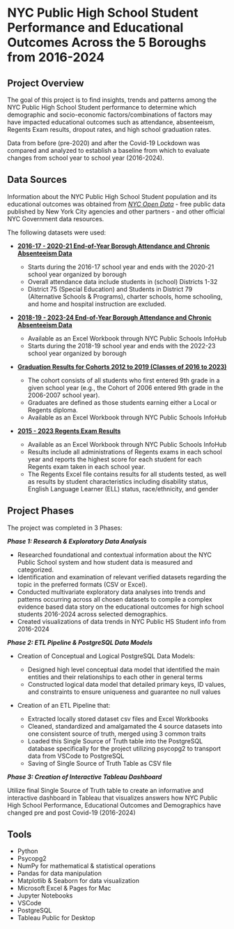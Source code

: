 # NYC Public High School Student Performance and Educational Outcomes Across the 5 Boroughs from 2016-2024

## Project Overview

The goal of this project is to find insights, trends and patterns among the NYC Public High School Student performance to determine which demographic and socio-economic factors/combinations of factors may have impacted educational outcomes such as attendance, absenteeism, Regents Exam results, dropout rates, and high school graduation rates.

Data from before (pre-2020) and after the Covid-19 Lockdown was compared and analyzed to establish a baseline from which to evaluate changes from school year to school year (2016-2024).

## Data Sources

Information about the NYC Public High School Student population and its educational outcomes was obtained from _[NYC Open Data](https://opendata.cityofnewyork.us/)_ - free public data published by New York City agencies and other partners - and other official NYC Government data resources.

The following datasets were used:

  - **[2016-17 - 2020-21 End-of-Year Borough Attendance and Chronic Absenteeism Data](https://data.cityofnewyork.us/Education/2016-17-2020-21-End-of-Year-Borough-Attendance-and/peyw-qepe/about_data)** 
    - Starts during the 2016-17 school year and ends with the 2020-21 school year organized by borough
    - Overall attendance data include students in (school) Districts 1-32
    - District 75 (Special Education) and Students in District 79 (Alternative Schools & Programs), charter schools, home schooling, and home and hospital instruction are excluded.

  - **[2018-19 - 2023-24 End-of-Year Borough Attendance and Chronic Absenteeism Data](https://infohub.nyced.org/reports/students-and-schools/school-quality/information-and-data-overview/end-of-year-attendance-and-chronic-absenteeism-data)** 
    - Available as an Excel Workbook through NYC Public Schools InfoHub 
    - Starts during the 2018-19 school year and ends with the 2022-23 school year organized by borough

  - **[Graduation Results for Cohorts 2012 to 2019 (Classes of 2016 to 2023)](https://data.cityofnewyork.us/Education/Graduation-results-for-Cohorts-2012-to-2019-Classe/mjm3-8dw8/about_data)**
    - The cohort consists of all students who first entered 9th grade in a given school year (e.g., the Cohort of 2006 entered 9th grade in the 2006-2007 school year). 
    - Graduates are defined as those students earning either a Local or Regents diploma.
    - Available as an Excel Workbook through NYC Public Schools InfoHub 

  - **[2015 - 2023 Regents Exam Results](https://infohub.nyced.org/reports/academics/test-results)**
    - Available as an Excel Workbook through NYC Public Schools InfoHub 
    - Results include all administrations of Regents exams in each school year and reports the highest score for each student for each Regents exam taken in each school year. 
    - The Regents Excel file contains results for all students tested, as well as results by student characteristics including disability status, English Language Learner (ELL) status, race/ethnicity, and gender


## Project Phases

The project was completed in 3 Phases:

_**Phase 1: Research & Exploratory Data Analysis**_

  - Researched foundational and contextual information about the NYC Public School system and how student data is measured and categorized.
  - Identification and examination of relevant verified datasets regarding the topic in the preferred formats (CSV or Excel).
  - Conducted multivariate exploratory data analyses into trends and patterns occurring across all chosen datasets to compile a complex evidence based data story on the educational outcomes for high school students 2016-2024 across selected demographics.
  - Created visualizations of data trends in NYC Public HS Student info from 2016-2024

_**Phase 2: ETL Pipeline & PostgreSQL Data Models**_

  - Creation of Conceptual and Logical PostgreSQL Data Models:
    - Designed high level conceptual data model that identified the main entities and their relationships to each other in general terms
    - Constructed logical data model that detailed primary keys, ID values, and constraints to ensure uniqueness and guarantee no null values

  - Creation of an ETL Pipeline that:
    - Extracted locally stored dataset csv files and Excel Workbooks
    - Cleaned, standardized and amalgamated the 4 source datasets into one consistent source of truth, merged using 3 common traits
    - Loaded this Single Source of Truth table into the PostgreSQL database specifically for the project utilizing psycopg2 to transport data from VSCode to PostgreSQL
    - Saving of Single Source of Truth Table as CSV file


_**Phase 3: Creation of Interactive Tableau Dashboard**_

Utilize final Single Source of Truth table to create an informative and interactive dashboard in Tableau that visualizes answers how NYC Public High School Performance, Educational Outcomes and Demographics have changed pre and post Covid-19 (2016-2024)

## Tools

- Python
- Psycopg2
- NumPy for mathematical & statistical operations
- Pandas for data manipulation
- Matplotlib & Seaborn for data visualization
- Microsoft Excel & Pages for Mac
- Jupyter Notebooks
- VSCode
- PostgreSQL
- Tableau Public for Desktop


